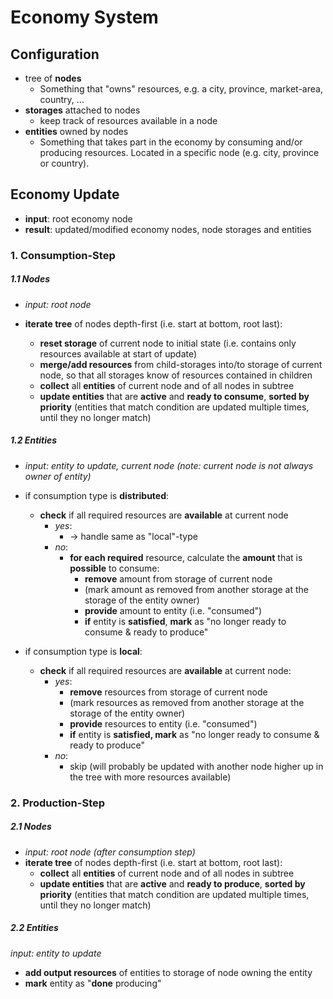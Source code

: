# Economy System



## Configuration

- tree of **nodes**
  - Something that "owns" resources, e.g. a city, province, market-area, country, ...
- **storages** attached to nodes
  - keep track of resources available in a node
- **entities** owned by nodes
  - Something that takes part in the economy by consuming and/or producing resources. Located in a specific node (e.g. city, province or country).



## Economy Update

- **input**: root economy node
- **result**: updated/modified economy nodes, node storages and entities



### 1. Consumption-Step

##### 1.1 Nodes

- *input: root node*

- **iterate tree** of nodes depth-first (i.e. start at bottom, root last):
  - **reset storage** of current node to initial state (i.e. contains only resources available at start of update)
  - **merge/add resources** from child-storages into/to storage of current node, so that all storages know of resources contained in children
  - **collect** all **entities** of current node and of all nodes in subtree
  - **update entities** that are **active** and **ready to consume**, **sorted by priority** (entities that match condition are updated multiple times, until they no longer match)



##### 1.2 Entities

- *input: entity to update, current node  (note: current node is not always owner of entity)*

- if consumption type is **distributed**:
  - **check** if all required resources are **available** at current node
    - *yes*:
      - -> handle same as "local"-type
    - *no*:
      - **for each required** resource, calculate the **amount** that is **possible** to consume:
        - **remove** amount from storage of current node
        - (mark amount as removed from another storage at the storage of the entity owner)
        - **provide** amount to entity (i.e. "consumed")
        - **if** entity is **satisfied**, **mark** as "no longer ready to consume & ready to produce" 

- if consumption type is **local**:
  - **check** if all required resources are **available** at current node:
    - *yes*:
      - **remove** resources from storage of current node
      - (mark resources as removed from another storage at the storage of the entity owner)
      - **provide** resources to entity (i.e. "consumed")
      - **if** entity is **satisfied, mark** as "no longer ready to consume & ready to produce" 
    - *no*:
      - skip (will probably be updated with another node higher up in the tree with more resources available)





### 2. Production-Step

##### 2.1 Nodes

- *input: root node (after consumption step)*
- **iterate tree** of nodes depth-first (i.e. start at bottom, root last):
  - **collect** all **entities** of current node and of all nodes in subtree
  - **update entities** that are **active** and **ready to produce**, **sorted by priority** (entities that match condition are updated multiple times, until they no longer match)



##### 2.2 Entities

*input: entity to update*

- **add output resources** of entities to storage of node owning the entity
- **mark** entity as "**done** producing"